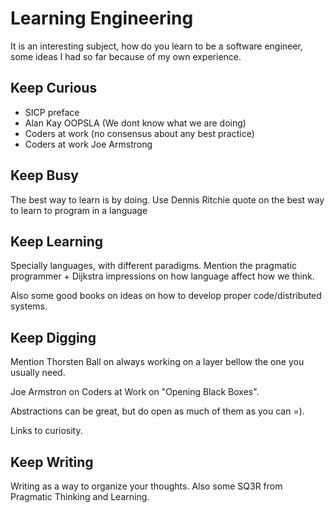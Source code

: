# Learning Engineering

It is an interesting subject, how do you learn to be a software engineer,
some ideas I had so far because of my own experience.

## Keep Curious

* SICP preface
* Alan Kay OOPSLA (We dont know what we are doing)
* Coders at work (no consensus about any best practice)
* Coders at work Joe Armstrong

## Keep Busy

The best way to learn is by doing.
Use Dennis Ritchie quote on the best way to learn to program in a language

## Keep Learning

Specially languages, with different paradigms.
Mention the pragmatic programmer + Dijkstra impressions on how language
affect how we think.

Also some good books on ideas on how to develop proper code/distributed systems.

## Keep Digging

Mention Thorsten Ball on always working on a layer bellow the one you
usually need.

Joe Armstron on Coders at Work on "Opening Black Boxes".

Abstractions can be great, but do open as much of them as you can =).

Links to curiosity.

## Keep Writing

Writing as a way to organize your thoughts.
Also some SQ3R from Pragmatic Thinking and Learning.

